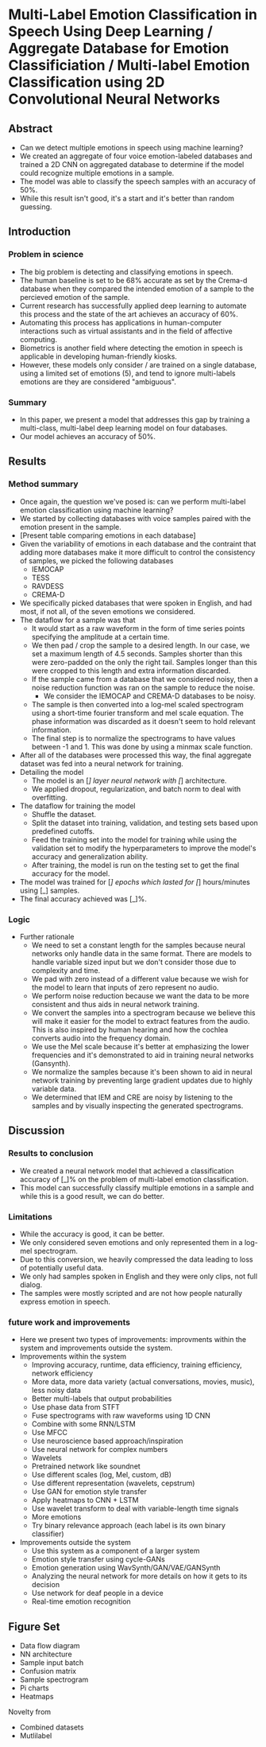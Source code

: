 # Multi-Label Emotion Classification in Speech Using Deep Learning / Aggregate Database for Emotion Classificiation / Multi-label Emotion Classification using 2D Convolutional Neural Networks

## Abstract

- Can we detect multiple emotions in speech using machine learning?
- We created an aggregate of four voice emotion-labeled databases and trained a 2D CNN on aggregated database to determine if the model could recognize multiple emotions in a sample.
- The model was able to classify the speech samples with an accuracy of 50%.
- While this result isn't good, it's a start and it's better than random guessing.

## Introduction

### Problem in science

- The big problem is detecting and classifying emotions in speech.
- The human baseline is set to be 68% accurate as set by the Crema-d database when they compared the intended emotion of a sample to the percieved emotion of the sample.
- Current research has successfully applied deep learning to automate this process and the state of the art achieves an accuracy of 60%.
- Automating this process has applications in human-computer interactions such as virtual assistants and in the field of affective computing.
- Biometrics is another field where detecting the emotion in speech is applicable in developing human-friendly kiosks.
- However, these models only consider / are trained on a single database, using a limited set of emotions (5), and tend to ignore multi-labels emotions are they are considered "ambiguous".

### Summary

- In this paper, we present a model that addresses this gap by training a multi-class, multi-label deep learning model on four databases.
- Our model achieves an accuracy of 50%.

## Results

### Method summary

- Once again, the question we've posed is: can we perform multi-label emotion classification using machine learning?
- We started by collecting databases with voice samples paired with the emotion present in the sample.
- [Present table comparing emotions in each database]
- Given the variability of emotions in each database and the contraint that adding more databases make it more difficult to control the consistency of samples, we picked the following databases
  - IEMOCAP
  - TESS
  - RAVDESS
  - CREMA-D
- We specifically picked databases that were spoken in English, and had most, if not all, of the seven emotions we considered.
- The dataflow for a sample was that
  - It would start as a raw waveform in the form of time series points specifying the amplitude at a certain time.
  - We then pad / crop the sample to a desired length. In our case, we set a maximum length of 4.5 seconds. Samples shorter than this were zero-padded on the only the right tail. Samples longer than this were cropped to this length and extra information discarded.
  - If the sample came from a database that we considered noisy, then a noise reduction function was ran on the sample to reduce the noise.
    - We consider the IEMOCAP and CREMA-D databases to be noisy.
  - The sample is then converted into a log-mel scaled spectrogram using a short-time fourier transform and mel scale equation. The phase information was discarded as it doesn't seem to hold relevant information.
  - The final step is to normalize the spectrograms to have values between -1 and 1. This was done by using a minmax scale function.
- After all of the databases were processed this way, the final aggregate dataset was fed into a neural network for training.
- Detailing the model
  - The model is an [_] layer neural network with [_] architecture.
  - We applied dropout, regularization, and batch norm to deal with overfitting.
- The dataflow for training the model
  - Shuffle the dataset.
  - Split the dataset into training, validation, and testing sets based upon predefined cutoffs.
  - Feed the training set into the model for training while using the validation set to modify the hyperparameters to improve the model's accuracy and generalization ability.
  - After training, the model is run on the testing set to get the final accuracy for the model.
- The model was trained for [_] epochs which lasted for [_] hours/minutes using [_] samples.
- The final accuracy achieved was [_]%.

### Logic

- Further rationale
  - We need to set a constant length for the samples because neural networks only handle data in the same format. There are models to handle variable sized input but we don't consider those due to complexity and time.
  - We pad with zero instead of a different value because we wish for the model to learn that inputs of zero represent no audio.
  - We perform noise reduction because we want the data to be more consistent and thus aids in neural network training.
  - We convert the samples into a spectrogram because we believe this will make it easier for the model to extract features from the audio. This is also inspired by human hearing and how the cochlea converts audio into the frequency domain.
  - We use the Mel scale because it's better at emphasizing the lower frequencies and it's demonstrated to aid in training neural networks (Gansynth).
  - We normalize the samples because it's been shown to aid in neural network training by preventing large gradient updates due to highly variable data.
  - We determined that IEM and CRE are noisy by listening to the samples and by visually inspecting the generated spectrograms.

## Discussion

### Results to conclusion

- We created a neural network model that achieved a classification accuracy of [_]% on the problem of multi-label emotion classification.
- This model can successfully classify multiple emotions in a sample and while this is a good result, we can do better.

### Limitations

- While the accuracy is good, it can be better.
- We only considered seven emotions and only represented them in a log-mel spectrogram.
- Due to this conversion, we heavily compressed the data leading to loss of potentially useful data.
- We only had samples spoken in English and they were only clips, not full dialog.
- The samples were mostly scripted and are not how people naturally express emotion in speech.

### future work and improvements

- Here we present two types of improvements: improvments within the system and improvements outside the system.
- Improvements within the system
  - Improving accuracy, runtime, data efficiency, training efficiency, network efficiency
  - More data, more data variety (actual conversations, movies, music), less noisy data
  - Better multi-labels that output probabilities
  - Use phase data from STFT
  - Fuse spectrograms with raw waveforms using 1D CNN
  - Combine with some RNN/LSTM
  - Use MFCC
  - Use neuroscience based approach/inspiration
  - Use neural network for complex numbers
  - Wavelets
  - Pretrained network like soundnet
  - Use different scales (log, Mel, custom, dB)
  - Use different representation (wavelets, cepstrum)
  - Use GAN for emotion style transfer
  - Apply heatmaps to CNN + LSTM
  - Use wavelet transform to deal with variable-length time signals
  - More emotions
  - Try binary relevance approach (each label is its own binary classifier)
- Improvements outside the system
  - Use this system as a component of a larger system
  - Emotion style transfer using cycle-GANs
  - Emotion generation using WavSynth/GAN/VAE/GANSynth
  - Analyzing the neural network for more details on how it gets to its decision
  - Use network for deaf people in a device
  - Real-time emotion recognition

## Figure Set

- Data flow diagram
- NN architecture
- Sample input batch
- Confusion matrix
- Sample spectrogram
- Pi charts
- Heatmaps

Novelty from

- Combined datasets
- Mutlilabel
